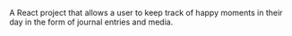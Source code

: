 A React project that allows a user to keep track of happy moments in their day in the form of journal entries and media.
